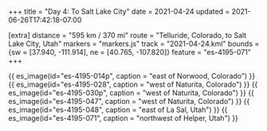 +++
title = "Day 4: To Salt Lake City"
date = 2021-04-24
updated = 2021-06-26T17:42:18-07:00

[extra]
distance = "595 km / 370 mi"
route = "Telluride, Colorado, to Salt Lake City, Utah"
markers = "markers.js"
track = "2021-04-24.kml"
bounds = {sw = [37.940, -111.914], ne = [40.765, -107.820]}
feature = "es-4195-071"
+++

<!-- more -->

{{ es_image(id="es-4195-014p", caption = "east of Norwood, Colorado") }}
{{ es_image(id="es-4195-028", caption = "west of Naturita, Colorado") }}
{{ es_image(id="es-4195-030p", caption = "west of Naturita, Colorado") }}
{{ es_image(id="es-4195-047", caption = "west of Naturita, Colorado") }}
{{ es_image(id="es-4195-048", caption = "east of La Sal, Utah") }}
{{ es_image(id="es-4195-071", caption = "northwest of Helper, Utah") }}
